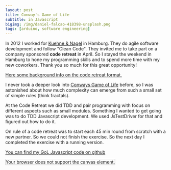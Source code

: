 ```yaml
---
layout: post
title: Conway's Game of Life
subtitle: in Javascript
bigimg: /img/daniel-falcao-418398-unsplash.png
tags: [arduino, software engineering]
---
```


In 2012 I worked for [Kuehne & Nagel](http://www.kn-portal.com/) in Hamburg. They do agile software development and follow "Clean Code". They invited me to take part on a company sponsored **code retreat** in April. So I stayed the weekend in Hamburg to hone my programming skills and to spend more time with my new coworkers. Thank you so much for this great opportunity!

[Here some background info on the code retreat format.](http://coderetreat.com/>)

I never took a deeper look into [Conways Game of Life](http://en.wikipedia.org/wiki/Conway's_Game_of_Life) before, so I was astonished about how much complexity can emerge from such a small set of simple rules (think fractals).

At the Code Retreat we did TDD and pair programming with focus on different aspects such as small modules. Something I wanted to get going was to do TDD Javascript development. We used JsTestDriver for that and figured out how to do it.

On rule of a code retreat was to start each 45 min round from scratch with a new partner. So we could not finish the exercise. So the next day I completed the exercise with a running version.

[You can find my GoL Javascript code on github](https://github.com/markfink/GoL_Javascript)

<script type="text/javascript" src="/media/gol_code/GoL.js">
</script><script type="text/javascript">//<![CDATA[
	window.onload=function() {
	var cellSize = 8;
	var cellColor = '#FFFFFF';
	var activeCellColor = '#000080';
	var board = new gol.Board(40, 28);
	board.batch([[0, 2],[1, 0],[1, 2],[2, 1],[2, 2]]);
	var canvas = document.getElementById("golCanvas");
	board.run(canvas, cellSize, cellColor, activeCellColor);
	}
// ]]&gt;</script>
<canvas id="golCanvas" width="320" height="224" style="border: 1px solid #c3c3c3;">Your browser does not support the canvas element.</canvas>
